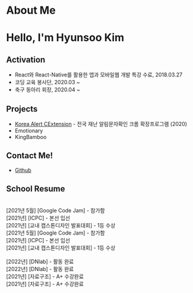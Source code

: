 # About Me

# Hello, I'm Hyunsoo Kim

## Activation
- React와 React-Native를 활용한 앱과 모바일웹 개발 특강 수료, 2018.03.27
- 코딩 교육 봉사단, 2020.03 ~
- 축구 동아리 회장, 2020.04 ~

## Projects

- [Korea Alert CExtension](https://github.com/DuckSooKoong/Korea_Alert_CExtension) - 전국 재난 알림문자확인 크롬 확장프로그램 (2020)
- Emotionary
- KingBamboo

## Contact Me!

- [Github](https://github.com/dblepart99)


## School Resume
<br/>  [2021년 5월] [Google Code Jam] - 참가함<br/>  [2021년] [ICPC] - 본선 입선<br/>  [2021년] [교내 캡스톤디자인 발표대회] - 1등 수상<br/>  [2021년 5월] [Google Code Jam] - 참가함<br/>  [2021년] [ICPC] - 본선 입선<br/>  [2021년] [교내 캡스톤디자인 발표대회] - 1등 수상<br/>
<br/>  [2022년] [DNlab] - 활동 완료<br/>  [2022년] [DNlab] - 활동 완료<br/>  [2021년] [자료구조] - A+ 수강완료<br/>  [2021년] [자료구조] - A+ 수강완료